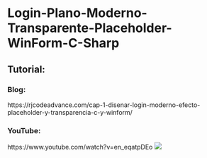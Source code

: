 # Login-Plano-Moderno-Transparente-Placeholder-WinForm-C-Sharp

<h2>Tutorial:</h2>
<h3>Blog:</h3>
https://rjcodeadvance.com/cap-1-disenar-login-moderno-efecto-placeholder-y-transparencia-c-y-winform/
<h3>YouTube:</h3>
https://www.youtube.com/watch?v=en_eqatpDEo
<img src="https://rjcodeadvance.com/wp-content/uploads/2019/08/Login-Disign-2.png">
